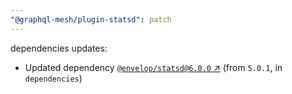 ```yaml
---
"@graphql-mesh/plugin-statsd": patch
---
```

dependencies updates:
  - Updated dependency [`@envelop/statsd@6.0.0` ↗︎](https://www.npmjs.com/package/@envelop/statsd/v/6.0.0) (from `5.0.1`, in `dependencies`)
